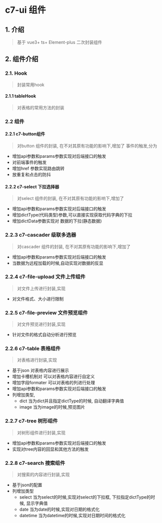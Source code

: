 #  c7-ui 组件

## 1. 介绍
> 基于 vue3+ ts+ Element-plus 二次封装组件

## 2. 组件介绍
### 2.1. Hook
> 封装常用hook
#### 2.1.1 tableHook
>  对表格的常用方法的封装


### 2.2 组件

#### 2.2.1  c7-button组件
> 对button 组件的封装,  在不对其原有功能的影响下,增加了 事件的触发,分为
-  增加api参数和params参数实现对后端接口的触发
- 对前端事件的触发
-  增加href 参数实现路由跳转
- 放重复和点击的防抖


#### 2.2.2  c7-select 下拉选择器
> 对select 组件的封装,  在不对其原有功能的影响下,增加了
- 增加api参数和params参数实现对后端接口的触发
- 增加dictType(代码类型)参数,可以直接实现获取代码字典的下拉
- 增加dictData参数实现对 数据的下拉(静态数据)

### 2.2.3 c7-cascader  级联多选器
> 对cascader 组件的封装,  在不对其原有功能的影响下,增加了
- 增加api参数和params参数实现对后端接口的触发
- 当数据为远程加载的时候,自动实现对数据的反显


### 2.2.4 c7-file-upload  文件上传组件
> 对文件上传进行封装,实现
-  对文件格式、大小进行限制


### 2.2.5 c7-file-preview  文件预览组件
> 对文件预览进行封装,实现
-  针对文件的格式自动分析进行预览

### 2.2.6 c7-table  表格组件
> 对表格进行封装,实现
-  基于json 对表格内容进行展示
- 增加卡槽机制对 可以对表格内容进行自定义
- 增加字段formater  可以对表格的列进行处理
- 增加api参数和params参数实现对后端接口的触发
- 列增加类型,
    - dict  当为dict并且指定dictType的时候, 自动翻译字典值
    - image 当为image的时候,预览图片

### 2.2.7 c7-tree  树形组件
> 对树形组件进行封装,实现
-  增加api参数和params参数实现对后端接口的触发
-  实现对tree内容的回显和其他方法的触发

### 2.2.8 c7-search  搜索组件
> 对搜索的内容进行封装,实现
- 基于json的配置
- 列增加类型
    - select 当为select的时候,实现对select的下拉框, 下拉指定dictType的时候, 显示字典值
    - date  当为date的时候,实现对日期的格式化
    - datetime  当为datetime的时候,实现对日期时间的格式化

